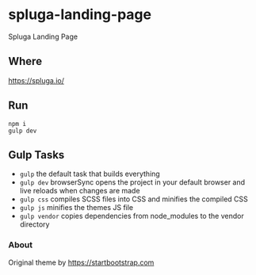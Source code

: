 # spluga-landing-page

Spluga Landing Page

## Where

https://spluga.io/

## Run

```
npm i
gulp dev
```

## Gulp Tasks

- `gulp` the default task that builds everything
- `gulp dev` browserSync opens the project in your default browser and live reloads when changes are made
- `gulp css` compiles SCSS files into CSS and minifies the compiled CSS
- `gulp js` minifies the themes JS file
- `gulp vendor` copies dependencies from node_modules to the vendor directory

### About

Original theme by https://startbootstrap.com
